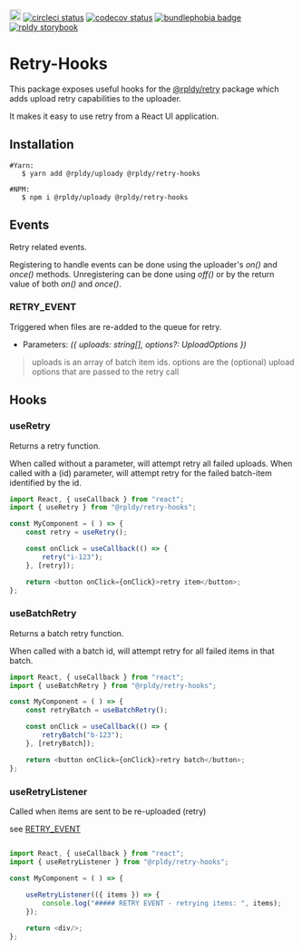 <a href="https://badge.fury.io/js/%40rpldy%2Fretry-hooks">
    <img src="https://badge.fury.io/js/%40rpldy%2Fretry-hooks.svg" alt="npm version" height="20"></a>
<a href="https://circleci.com/gh/rpldy/react-uploady">
    <img src="https://circleci.com/gh/rpldy/react-uploady.svg?style=svg" alt="circleci status"/></a>  
<a href="https://codecov.io/gh/rpldy/react-uploady">
    <img src="https://codecov.io/gh/rpldy/react-uploady/branch/master/graph/badge.svg" alt="codecov status"/></a> 
<a href="https://bundlephobia.com/result?p=@rpldy/retry-hooks">
    <img src="https://badgen.net/bundlephobia/minzip/@rpldy/retry-hooks" alt="bundlephobia badge"/></a>
<a href="https://react-uploady-storybook.netlify.com/?path=/story/retry-hooks--with-retry">
   <img src="https://cdn.jsdelivr.net/gh/storybookjs/brand@master/badge/badge-storybook.svg" alt="rpldy storybook"/></a> 
   
# Retry-Hooks

This package exposes useful hooks for the [@rpldy/retry](../../core/retry) package which adds upload retry capabilities to the uploader.
 
It makes it easy to use retry from a React UI application.

## Installation

```shell
#Yarn: 
   $ yarn add @rpldy/uploady @rpldy/retry-hooks

#NPM:
   $ npm i @rpldy/uploady @rpldy/retry-hooks
``` 

## Events

Retry related events.

Registering to handle events can be done using the uploader's _on()_ and _once()_ methods.
Unregistering can be done using _off()_ or by the return value of both _on()_ and _once()_.

### RETRY_EVENT

Triggered when files are re-added to the queue for retry.

- Parameters: _({ uploads: string[], options?: UploadOptions })_  

> uploads is an array of batch item ids.
> options are the (optional) upload options that are passed to the retry call

## Hooks

### useRetry

Returns a retry function.

When called without a parameter, will attempt retry all failed uploads.
When called with a (id) parameter, will attempt retry for the failed batch-item identified by the id.

```javascript
import React, { useCallback } from "react";
import { useRetry } from "@rpldy/retry-hooks";

const MyComponent = ( ) => {
    const retry = useRetry();

    const onClick = useCallback(() => {
        retry("i-123");
    }, [retry]);

    return <button onClick={onClick}>retry item</button>;
};

```

### useBatchRetry 

Returns a batch retry function.

When called with a batch id, will attempt retry for all failed items in that batch.

```javascript
import React, { useCallback } from "react";
import { useBatchRetry } from "@rpldy/retry-hooks";

const MyComponent = ( ) => {
    const retryBatch = useBatchRetry();

    const onClick = useCallback(() => {
        retryBatch("b-123");
    }, [retryBatch]);

    return <button onClick={onClick}>retry batch</button>;
};

```

### useRetryListener

Called when items are sent to be re-uploaded (retry)

see [RETRY_EVENT](#retry_event)

```javascript

import React, { useCallback } from "react";
import { useRetryListener } from "@rpldy/retry-hooks";

const MyComponent = ( ) => {
    
    useRetryListener(({ items }) => {
        console.log("##### RETRY EVENT - retrying items: ", items);
    });

    return <div/>;
};

```


